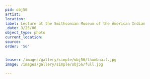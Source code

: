 ```yaml
---
pid: obj56
artist: 
location: 
label: Lecture at the Smithsonian Museum of the American Indian
_date: 3/25/06
object_type: photo
current_location: 
source: 
order: '56'


teaser: /images/gallery/simple/obj56/thumbnail.jpg
image: /images/gallery/simple/obj56/full.jpg
 
---
```

